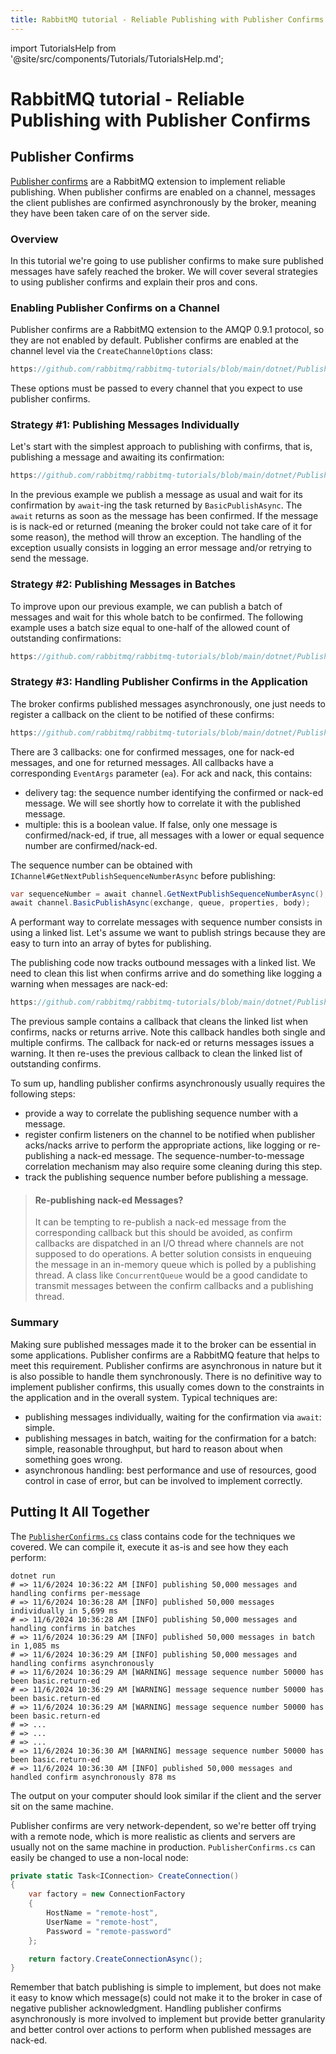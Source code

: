 ```yaml
---
title: RabbitMQ tutorial - Reliable Publishing with Publisher Confirms
---
```

<!--
Copyright (c) 2005-2024 Broadcom. All Rights Reserved. The term "Broadcom" refers to Broadcom Inc. and/or its subsidiaries.

All rights reserved. This program and the accompanying materials
are made available under the terms of the under the Apache License,
Version 2.0 (the "License”); you may not use this file except in compliance
with the License. You may obtain a copy of the License at

https://www.apache.org/licenses/LICENSE-2.0

Unless required by applicable law or agreed to in writing, software
distributed under the License is distributed on an "AS IS" BASIS,
WITHOUT WARRANTIES OR CONDITIONS OF ANY KIND, either express or implied.
See the License for the specific language governing permissions and
limitations under the License.
-->

import TutorialsHelp from '@site/src/components/Tutorials/TutorialsHelp.md';

# RabbitMQ tutorial - Reliable Publishing with Publisher Confirms

## Publisher Confirms

<TutorialsHelp/>

[Publisher confirms](/docs/confirms#publisher-confirms) are a RabbitMQ
extension to implement reliable publishing. When publisher confirms are enabled
on a channel, messages the client publishes are confirmed asynchronously by the
broker, meaning they have been taken care of on the server side.


### Overview

In this tutorial we're going to use publisher confirms to make sure published
messages have safely reached the broker. We will cover several strategies to
using publisher confirms and explain their pros and cons.


### Enabling Publisher Confirms on a Channel

Publisher confirms are a RabbitMQ extension to the AMQP 0.9.1 protocol, so they
are not enabled by default. Publisher confirms are enabled at the channel level
via the `CreateChannelOptions` class:

```csharp reference
https://github.com/rabbitmq/rabbitmq-tutorials/blob/main/dotnet/PublisherConfirms/PublisherConfirms.cs#L9-L15
```

These options must be passed to every channel that you expect to use publisher
confirms.

### Strategy #1: Publishing Messages Individually

Let's start with the simplest approach to publishing with confirms, that is,
publishing a message and awaiting its confirmation:

```csharp reference
https://github.com/rabbitmq/rabbitmq-tutorials/blob/main/dotnet/PublisherConfirms/PublisherConfirms.cs#L57-L68
```

In the previous example we publish a message as usual and wait for its
confirmation by `await`-ing the task returned by `BasicPublishAsync`. The
`await` returns as soon as the message has been confirmed. If the message is is
nack-ed or returned (meaning the broker could not take care of it for some
reason), the method will throw an exception. The handling of the exception
usually consists in logging an error message and/or retrying to send the
message.


### Strategy #2: Publishing Messages in Batches

To improve upon our previous example, we can publish a batch of messages and
wait for this whole batch to be confirmed. The following example uses a batch
size equal to one-half of the allowed count of outstanding confirmations:

```csharp reference
https://github.com/rabbitmq/rabbitmq-tutorials/blob/main/dotnet/PublisherConfirms/PublisherConfirms.cs#L92-L132
```


### Strategy #3: Handling Publisher Confirms in the Application

The broker confirms published messages asynchronously, one just needs to
register a callback on the client to be notified of these confirms:

```csharp reference
https://github.com/rabbitmq/rabbitmq-tutorials/blob/main/dotnet/PublisherConfirms/PublisherConfirms.cs#L204-L227
```

There are 3 callbacks: one for confirmed messages, one for nack-ed messages,
and one for returned messages. All callbacks have a corresponding `EventArgs`
parameter (`ea`). For ack and nack, this contains:

 * delivery tag: the sequence number identifying the confirmed or nack-ed
 message. We will see shortly how to correlate it with the published message.
 * multiple: this is a boolean value. If false, only one message is
 confirmed/nack-ed, if true, all messages with a lower or equal sequence number
 are confirmed/nack-ed.

The sequence number can be obtained with `IChannel#GetNextPublishSequenceNumberAsync` before
publishing:

```csharp
var sequenceNumber = await channel.GetNextPublishSequenceNumberAsync();
await channel.BasicPublishAsync(exchange, queue, properties, body);
```

A performant way to correlate messages with sequence number consists in using a
linked list. Let's assume we want to publish strings because they are easy to
turn into an array of bytes for publishing.

The publishing code now tracks outbound messages with a linked list. We need to
clean this list when confirms arrive and do something like logging a warning
when messages are nack-ed:

```csharp reference
https://github.com/rabbitmq/rabbitmq-tutorials/blob/main/dotnet/PublisherConfirms/PublisherConfirms.cs#L155-L202
```

The previous sample contains a callback that cleans the linked list when
confirms, nacks or returns arrive. Note this callback handles both single and
multiple confirms. The callback for nack-ed or returns messages issues a
warning. It then re-uses the previous callback to clean the linked list of
outstanding confirms.

To sum up, handling publisher confirms asynchronously usually requires the
following steps:

 * provide a way to correlate the publishing sequence number with a message.
 * register confirm listeners on the channel to be notified when
 publisher acks/nacks arrive to perform the appropriate actions, like
 logging or re-publishing a nack-ed message. The sequence-number-to-message
 correlation mechanism may also require some cleaning during this step.
 * track the publishing sequence number before publishing a message.

> #### Re-publishing nack-ed Messages?
>
> It can be tempting to re-publish a nack-ed message from the corresponding
> callback but this should be avoided, as confirm callbacks are
> dispatched in an I/O thread where channels are not supposed
> to do operations. A better solution consists in enqueuing the message in an in-memory
> queue which is polled by a publishing thread. A class like `ConcurrentQueue`
> would be a good candidate to transmit messages between the confirm callbacks
> and a publishing thread.

### Summary

Making sure published messages made it to the broker can be essential in some
applications. Publisher confirms are a RabbitMQ feature that helps to meet this
requirement. Publisher confirms are asynchronous in nature but it is also
possible to handle them synchronously. There is no definitive way to implement
publisher confirms, this usually comes down to the constraints in the
application and in the overall system. Typical techniques are:

* publishing messages individually, waiting for the confirmation via
`await`: simple.
* publishing messages in batch, waiting for the confirmation for
a batch: simple, reasonable throughput, but hard to reason about when something
goes wrong.
* asynchronous handling: best performance and use of resources, good control in
case of error, but can be involved to implement correctly.

## Putting It All Together

The [`PublisherConfirms.cs`](https://github.com/rabbitmq/rabbitmq-tutorials/blob/main/dotnet/PublisherConfirms/PublisherConfirms.cs)
class contains code for the techniques we covered. We can compile it, execute it as-is and
see how they each perform:

```shell
dotnet run
# => 11/6/2024 10:36:22 AM [INFO] publishing 50,000 messages and handling confirms per-message
# => 11/6/2024 10:36:28 AM [INFO] published 50,000 messages individually in 5,699 ms
# => 11/6/2024 10:36:28 AM [INFO] publishing 50,000 messages and handling confirms in batches
# => 11/6/2024 10:36:29 AM [INFO] published 50,000 messages in batch in 1,085 ms
# => 11/6/2024 10:36:29 AM [INFO] publishing 50,000 messages and handling confirms asynchronously
# => 11/6/2024 10:36:29 AM [WARNING] message sequence number 50000 has been basic.return-ed
# => 11/6/2024 10:36:29 AM [WARNING] message sequence number 50000 has been basic.return-ed
# => 11/6/2024 10:36:29 AM [WARNING] message sequence number 50000 has been basic.return-ed
# => ...
# => ...
# => ...
# => 11/6/2024 10:36:30 AM [WARNING] message sequence number 50000 has been basic.return-ed
# => 11/6/2024 10:36:30 AM [INFO] published 50,000 messages and handled confirm asynchronously 878 ms
```

The output on your computer should look similar if the client and the server
sit on the same machine.

Publisher confirms are very network-dependent, so we're better off trying with
a remote node, which is more realistic as clients and servers are usually not
on the same machine in production. `PublisherConfirms.cs` can easily be changed
to use a non-local node:

```csharp
private static Task<IConnection> CreateConnection()
{
    var factory = new ConnectionFactory
    {
        HostName = "remote-host",
        UserName = "remote-host",
        Password = "remote-password"
    };

    return factory.CreateConnectionAsync();
}
```

Remember that batch publishing is simple to implement, but does not make it
easy to know which message(s) could not make it to the broker in case of
negative publisher acknowledgment. Handling publisher confirms asynchronously
is more involved to implement but provide better granularity and better control
over actions to perform when published messages are nack-ed.
